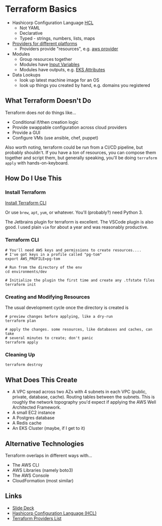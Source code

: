 # Terraform Basics

- Hashicorp Configuration Language [HCL](https://github.com/hashicorp/hcl)
    - Not YAML
    - Declarative
    - Typed - strings, numbers, lists, maps
- [Providers for different platforms](https://registry.terraform.io/browse/providers)
    - Providers provide "resources",
      e.g. [aws provider](https://registry.terraform.io/providers/hashicorp/aws/latest/docs/resources/)
- Modules
    - Group resources together
    - Modules have [Input Variables](./modules/agility-stack/variables.tf)
    - Modules have outputs,
      e.g. [EKS Attributes](https://registry.terraform.io/providers/hashicorp/aws/latest/docs/resources/eks_cluster#attributes-reference)
- Data Lookups
    - look up latest machine image for an OS
    - look up things you created by hand, e.g. domains you registered

## What Terraform Doesn't Do

Terraform does _not_ do things like...

- Conditional if/then creation logic
- Provide swappable configuration across cloud providers
- Provide a GUI
- Configure VMs (use ansible, chef, puppet)

Also worth noting, terraform could be run from a CI/CD pipeline, but probably shouldn't. If you have a _ton_ of
resources, you can compose them together and script them, but generally speaking, you'll be doing `terraform apply` with
hands-on-keyboard.

## How Do I Use This

### Install Terraform

[Install Terraform CLI](https://learn.hashicorp.com/tutorials/terraform/install-cli)

Or use `brew`, `apt`, `yum`, or whatever. You'll (probably?) need Python 3.

The Jetbrains plugin for terraform is excellent. The VSCode plugin is also good. I used plain `vim` for about a year and
was reasonably productive.

### Terraform CLI

```shell
# You'll need AWS keys and permissions to create resources....
# I've got keys in a profile called "pg-tom"
export AWS_PROFILE=pg-tom

# Run from the directory of the env
cd environments/dev

# Initialize the plugin the first time and create any .tfstate files
terraform init
```

### Creating and Modifying Resources

The usual development cycle once the directory is created is

```shell
# preview changes before applying, like a dry-run
terraform plan

# apply the changes. some resources, like databases and caches, can take
# several minutes to create; don't panic
terraform apply
```

### Cleaning Up

```
terraform destroy
```

## What Does This Create

- A VPC spread across two AZs with 4 subnets in each VPC (public, private, database, cache). Routing tables between the
  subnets. This is roughly the network topography you'd expect if applying the AWS Well Architected Framework.
- A small EC2 instance
- A Postgres database
- A Redis cache
- An EKS Cluster (maybe, if I get to it)

## Alternative Technologies

Terraform overlaps in different ways with...

- The AWS CLI
- AWS Libraries (namely boto3)
- The AWS Console
- CloudFormation (most similar)

## Links

- [Slide Deck](https://lucid.app/documents/view/59254cb2-a853-4148-a94c-57fd9679bcd8)
- [Hashicorp Configuration Language (HCL)](https://github.com/hashicorp/hcl) 
- [Terraform Providers List](https://registry.terraform.io/browse/providers)
